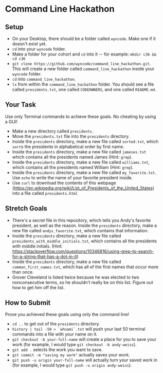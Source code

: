 # Command Line Hackathon

## Setup

* On your Desktop, there should be a folder called `wyncode`.  Make one if it doesn't exist yet.
* `cd` into your `wyncode` folder.
* Make a folder for your cohort and `cd` into it -- for example: `mkdir c36 && cd c36`
* `git clone https://github.com/wyncode/command_line_hackathon.git`. This will create a new folder called `command_line_hackathon` inside your `wyncode` folder.
* `cd` into `command_line_hackathon`.
* `ls` from within the `command_line_hackathon` folder.  You should see a file called `presidents.txt`, one called `CODEOWNERS`, and one called `README.md`.  

## Your Task

Use only Terminal commands to achieve these goals.  No cheating by using a GUI!

* Make a new directory called `presidents`.
* Move the `presidents.txt` file into the `presidents` directory.
* Inside the `presidents` directory, make a new file called `sorted.txt`, which `sort`s the presidents in alphabetical order by first name.
* Inside the `presidents` directory, make a new file called `jameses.txt` which contains all the presidents named James (Hint: `grep`).
* Inside the `presidents` directory, make a new file called `williams.txt`, which contains all the presidents named William (Hint: `grep`).
* Inside the `presidents` directory, make a new file called `my_favorite.txt`.   Use `echo` to write the name of your favorite president inside.
* Use `curl` to download the contents of this webpage (https://en.wikipedia.org/wiki/List_of_Presidents_of_the_United_States) into a file called `presidents.html`

## Stretch Goals

* There's a secret file in this repository, which tells you Andy's favorite president, as well as the reason.  Inside the `presidents` directory, make a new file called `andys_favorite.txt`, which contains that information.
* Inside the `presidents` directory, make a new file called `presidents_with_middle_initials.txt`, which contains all the presidents with middle initials. (Hint: https://stackoverflow.com/questions/10346816/using-grep-to-search-for-a-string-that-has-a-dot-in-it)
* Inside the `presidents` directory, make a new file called `common_first_names.txt`, which has all of the first names that occur more than once.
* Grover Cleveland is listed twice because he was elected to two nonconsecutive terms, so he shouldn't really be on this list.  Figure out how to get him off the list.

## How to Submit

Prove you achieved these goals using only the command line!

* `cd ..` to get out of the `presidents` directory.
* ```history | tail -50 > `whoami`.txt``` will push your last 50 terminal commands into a file with your name on it.
* `git checkout -b your-full-name` will create a place for you to save your work (for example, I would type `git checkout -b andy-weiss`).
* `git add .` selects the work you want to save.
* `git commit -m "saving my work"` actually saves your work.
* `git push -u origin your-full-name` will actually turn your saved work in (for example, I would type `git push -u origin andy-weiss`).
